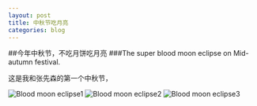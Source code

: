 ```yaml
---
layout: post
title: 中秋节吃月亮
categories: blog
---
```


##今年中秋节，不吃月饼吃月亮
###The super blood moon eclipse on Mid-autumn festival.

这是我和张先森的第一个中秋节，

![Blood moon eclipse1]({{site.baseurl}}/images/bloodmoon_eclipse1.jpg)
![Blood moon eclipse2]({{site.baseurl}}/images/bloodmoon_eclipse2.jpg)
![Blood moon eclipse3]({{site.baseurl}}/images/bloodmoon_eclipse2.jpg)
